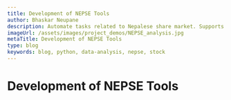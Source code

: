 ```yaml
---
title: Development of NEPSE Tools
author: Bhaskar Neupane
description: Automate tasks related to Nepalese share market. Supports meroshare and TMS.
imageUrl: /assets/images/project_demos/NEPSE_analysis.jpg
metaTitle: Development of NEPSE Tools
type: blog
keywords: blog, python, data-analysis, nepse, stock
---
```

# Development of NEPSE Tools